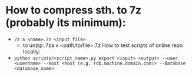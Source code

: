 # How to compress sth. to 7z (probably its minimum):
* `7z a <name>.7z <input_file>`
  * to unzip: 7za x <path/to/file>.7z 
How to test scripts of online repo locally:
*  `python scripts/<script_name>.py export <input> <output> --user <username> --host <host (e.g. rdb.machine.domain.com)> --database <database_name>`
